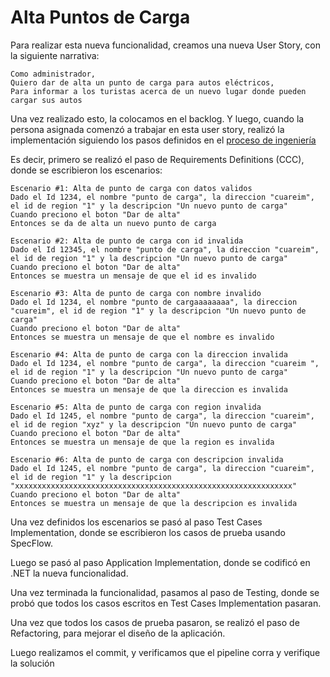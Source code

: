 # Alta Puntos de Carga

Para realizar esta nueva funcionalidad, creamos una nueva User Story, con la siguiente narrativa:

```
Como administrador,
Quiero dar de alta un punto de carga para autos eléctricos,
Para informar a los turistas acerca de un nuevo lugar donde pueden cargar sus autos
```

Una vez realizado esto, la colocamos en el backlog. Y luego, cuando la persona asignada comenzó a trabajar en esta user story, realizó la implementación siguiendo los pasos definidos en el [proceso de ingeniería](https://github.com/fernandasecinaro/Diaz-RodriguezSotto-Secinaro/blob/develop/Entregas/Entrega%202/Redefinici%C3%B3n%20Proceso%20Ingenier%C3%ADa/Redefinici%C3%B3n%20Proceso%20Ingenieria.md)

Es decir, primero se realizó el paso de Requirements Definitions (CCC), donde se escribieron los escenarios:

```
Escenario #1: Alta de punto de carga con datos validos
Dado el Id 1234, el nombre "punto de carga", la direccion "cuareim", el id de region "1" y la descripcion "Un nuevo punto de carga"
Cuando preciono el boton "Dar de alta"
Entonces se da de alta un nuevo punto de carga
```

```
Escenario #2: Alta de punto de carga con id invalida
Dado el Id 12345, el nombre "punto de carga", la direccion "cuareim", el id de region "1" y la descripcion "Un nuevo punto de carga"
Cuando preciono el boton "Dar de alta"
Entonces se muestra un mensaje de que el id es invalido
```

```
Escenario #3: Alta de punto de carga con nombre invalido
Dado el Id 1234, el nombre "punto de cargaaaaaaaa", la direccion "cuareim", el id de region "1" y la descripcion "Un nuevo punto de carga"
Cuando preciono el boton "Dar de alta"
Entonces se muestra un mensaje de que el nombre es invalido
```

```
Escenario #4: Alta de punto de carga con la direccion invalida
Dado el Id 1234, el nombre "punto de carga", la direccion "cuareim ", el id de region "1" y la descripcion "Un nuevo punto de carga"
Cuando preciono el boton "Dar de alta"
Entonces se muestra un mensaje de que la direccion es invalida
```
```
Escenario #5: Alta de punto de carga con region invalida
Dado el Id 1245, el nombre "punto de carga", la direccion "cuareim", el id de region "xyz" y la descripcion "Un nuevo punto de carga"
Cuando preciono el boton "Dar de alta"
Entonces se muestra un mensaje de que la region es invalida
```

```
Escenario #6: Alta de punto de carga con descripcion invalida
Dado el Id 1245, el nombre "punto de carga", la direccion "cuareim", el id de region "1" y la descripcion "xxxxxxxxxxxxxxxxxxxxxxxxxxxxxxxxxxxxxxxxxxxxxxxxxxxxxxxxxxxxxx"
Cuando preciono el boton "Dar de alta"
Entonces se muestra un mensaje de que la descripcion es invalida
```

Una vez definidos los escenarios se pasó al paso Test Cases Implementation, donde se escribieron los casos de prueba usando SpecFlow.

Luego se pasó al paso Application Implementation, donde se codificó en .NET la nueva funcionalidad. 

Una vez terminada la funcionalidad, pasamos al paso de Testing, donde se probó que todos los casos escritos en Test Cases Implementation pasaran.

Una vez que todos los casos de prueba pasaron, se realizó el paso de Refactoring, para mejorar el diseño de la aplicación.

Luego realizamos el commit, y verificamos que el pipeline corra y verifique la solución

